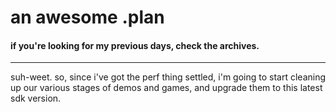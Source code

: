 # an awesome .plan

#### if you're looking for my previous days, check the archives.

---

suh-weet.  so, since i've got the perf thing settled, i'm going to start cleaning up our various stages of demos and games, and upgrade them to this latest sdk version.


